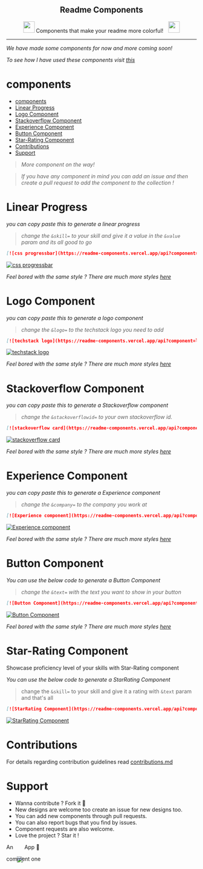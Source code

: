 <p align="center">
 <h2 align="center">Readme Components</h2>
 <p align="center"><img style="margin-bottom:-10px; height: 30px; width:30px;  " src="https://readme-components.vercel.app/api?component=logo&logo=react&fill=linear-gradient%2862deg%2C%20%238EC5FC%200%25%2C%20%23E0C3FC%20100%25%29%3B%0A&text=false&animation=spin"/>
 Components that make your readme more colorful!
<img style="margin-bottom:-10px; height: 30px; width:30px;  margin-left: 10px;" src="https://readme-components.vercel.app/api?component=logo&logo=react&fill=linear-gradient%2862deg%2C%20%238EC5FC%200%25%2C%20%23E0C3FC%20100%25%29%3B%0A&text=false&animation=spin"/></p>
</p>
<hr>

*We have made some components for now and more coming soon!*

*To see how I have used these components visit [this](https://github.com/liveonit)*
# components
- [components](#components)
- [Linear Progress](#linear-progress)
- [Logo Component](#logo-component)
- [Stackoverflow Component](#stackoverflow-component)
- [Experience Component](#experience-component)
- [Button Component](#button-component)
- [Star-Rating Component](#star-rating-component)
- [Contributions](#contributions)
- [Support](#support)


>*More component on the way!*

>*If you have any component in mind you can add an issue and then create a pull request to add the component to the collection !*

 # Linear Progress
 *you can copy paste this to generate a linear progress*

>*change the `&skill=` to your skill and give it a value in the `&value` param and its all good to go*

 ```md
 [![css progressbar](https://readme-components.vercel.app/api?component=linearprogress&skill=css&value=50)](https://github.com/liveonit/readme-components)
 ```
 [![css progressbar](https://readme-components.vercel.app/api?component=linearprogress&skill=css&value=50)](https://github.com/liveonit/readme-components)

 *Feel bored with the same style ? There are much more styles [here](https://github.com/liveonit/readme-components/blob/master/docs/linearProgress.md)*

 # Logo Component
 *you can copy paste this to generate a logo component*

>*change the `&logo=` to the techstack logo you need to add*

 ```md
 [![techstack logo](https://readme-components.vercel.app/api?component=logo&logo=react)](https://github.com/liveonit/readme-components)
 ```
 [![techstack logo](https://readme-components.vercel.app/api?component=logo&logo=react)](https://github.com/liveonit/readme-components)

 *Feel bored with the same style ? There are much more styles [here](https://github.com/liveonit/readme-components/blob/master/docs/logoComponent.md)*

 # Stackoverflow Component
 *you can copy paste this to generate a Stackoverflow component*

>*change the `&stackoverflowid=` to your own stackoverflow id.*

 ```md
 [![stackoverflow card](https://readme-components.vercel.app/api?component=stackoverflow&stackoverflowid=22656)](https://github.com/liveonit/readme-components)
 ```
 [![stackoverflow card](https://readme-components.vercel.app/api?component=stackoverflow&stackoverflowid=22656)](https://github.com/liveonit/readme-components)

 *Feel bored with the same style ? There are much more styles [here](https://github.com/liveonit/readme-components/blob/master/docs/stackoverflowCard.md)*

 # Experience Component
 *you can copy paste this to generate a Experience component*

>*change the `&company=` to the company you work at*

 ```md
 [![Experience component](https://readme-components.vercel.app/api?component=experience&company=freshworks)](https://github.com/liveonit/readme-components)
 ```
[![Experience component](https://readme-components.vercel.app/api?component=experience&company=freshworks)](https://github.com/liveonit/readme-components)

 *Feel bored with the same style ? There are much more styles [here](https://github.com/liveonit/readme-components/blob/master/docs/experienceComponent.md)*

 # Button Component
 *You can use the below code to generate a Button Component*

 >*change the `&text=` with the text you want to show in your button*

```md
[![Button Component](https://readme-components.vercel.app/api?component=button&text=ClickHere)](https://github.com/liveonit/readme-components)
```

[![Button Component](https://readme-components.vercel.app/api?component=button&text=ClickHere)](https://github.com/liveonit/readme-components)

*Feel bored with the same style ? There are much more styles [here](https://github.com/liveonit/readme-components/blob/master/docs/buttonComponent.md)*

# Star-Rating Component
Showcase proficiency level of your skills with Star-Rating component

_You can use the below code to generate a StarRating Component_

> change the `&skill=` to your skill and give it a rating with `&text` param and that's all

```md
[![StarRating Component](https://readme-components.vercel.app/api?component=star-rating&skill=css3&text=4)](https://github.com/liveonit/readme-components)
```

[![StarRating Component](https://readme-components.vercel.app/api?component=star-rating&skill=css3&text=4)](https://github.com/liveonit/readme-components)
 # Contributions
 For details regarding contribution guidelines read [contributions.md](https://github.com/liveonit/readme-components/blob/master/CONTRIBUTING.md)

 # Support
 - Wanna contribute ? Fork it :purple_heart:
 - New designs are welcome too create an issue for new designs too.
 - You can add new components through pull requests.
 - You can also report bugs that you find by issues.
 - Component requests are also welcome.
 - Love the project ? Star it !

An<a><img style="margin-bottom: -35px; margin-left: 10px;" src="https://readme-components.vercel.app/api?component=logo&logo=javascript&fill=linear-gradient%2862deg%2C%20%238EC5FC%200%25%2C%20%23E0C3FC%20100%25%29%3B%0A&text=false"/></a>
App :purple_heart:


comment one
